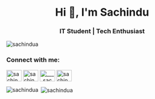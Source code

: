 <h1 align="center">Hi 👋, I'm Sachindu</h1>
<h3 align="center">IT Student | Tech Enthusiast</h3>

<p align="left"> <img src="https://komarev.com/ghpvc/?username=sachindua&label=Profile%20views&color=0e75b6&style=flat" alt="sachindua" /> </p>

<h3 align="left">Connect with me:</h3>
<p align="left">
<a href="https://linkedin.com/in/sachindu peramuna" target="blank"><img align="center" src="https://raw.githubusercontent.com/rahuldkjain/github-profile-readme-generator/master/src/images/icons/Social/linked-in-alt.svg" alt="sachindu peramuna" height="30" width="40" /></a>
<a href="https://fb.com/sachindu ayodye" target="blank"><img align="center" src="https://raw.githubusercontent.com/rahuldkjain/github-profile-readme-generator/master/src/images/icons/Social/facebook.svg" alt="sachindu ayodye" height="30" width="40" /></a>
<a href="https://instagram.com/____sachindu____" target="blank"><img align="center" src="https://raw.githubusercontent.com/rahuldkjain/github-profile-readme-generator/master/src/images/icons/Social/instagram.svg" alt="____sachindu____" height="30" width="40" /></a>
<a href="https://www.hackerrank.com/sachindu peramuna" target="blank"><img align="center" src="https://raw.githubusercontent.com/rahuldkjain/github-profile-readme-generator/master/src/images/icons/Social/hackerrank.svg" alt="sachindu peramuna" height="30" width="40" /></a>
</p>

<p><img align="left" src="https://github-readme-stats.vercel.app/api/top-langs?username=sachindua&show_icons=true&locale=en&layout=compact" alt="sachindua" /></p>

<p>&nbsp;<img align="center" src="https://github-readme-stats.vercel.app/api?username=sachindua&show_icons=true&locale=en" alt="sachindua" /></p>
